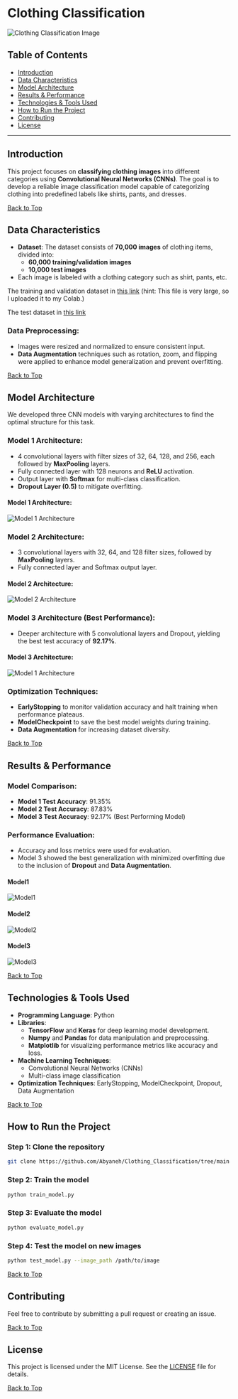 # Clothing Classification

![Clothing Classification Image](https://github.com/Abyaneh/Clothing_Classification/blob/main/photos/Clothing%20Classification%20Image.png)

## Table of Contents
- [Introduction](#introduction)
- [Data Characteristics](#data-characteristics)
- [Model Architecture](#model-architecture)
- [Results & Performance](#results--performance)
- [Technologies & Tools Used](#technologies--tools-used)
- [How to Run the Project](#how-to-run-the-project)
- [Contributing](#contributing)
- [License](#license)

---

## Introduction

This project focuses on **classifying clothing images** into different categories using **Convolutional Neural Networks (CNNs)**. The goal is to develop a reliable image classification model capable of categorizing clothing into predefined labels like shirts, pants, and dresses.

[Back to Top](#table-of-contents)
## Data Characteristics

- **Dataset**: The dataset consists of **70,000 images** of clothing items, divided into:
  - **60,000 training/validation images**
  - **10,000 test images**
- Each image is labeled with a clothing category such as shirt, pants, etc.
  
The training and validation dataset in [this link](https://drive.google.com/file/d/1XaRAL2GD6z3uL-WxaFBQYLhfwx1M7aqv/view?usp=drive_link) (hint: This file is very large, so I uploaded it to my Colab.)

The test dataset in [this link](https://github.com/Abyaneh/Clothing_Classification/blob/main/Code/test_data.csv)

### Data Preprocessing:
- Images were resized and normalized to ensure consistent input.
- **Data Augmentation** techniques such as rotation, zoom, and flipping were applied to enhance model generalization and prevent overfitting.

[Back to Top](#table-of-contents)
## Model Architecture

We developed three CNN models with varying architectures to find the optimal structure for this task.

### Model 1 Architecture:
- 4 convolutional layers with filter sizes of 32, 64, 128, and 256, each followed by **MaxPooling** layers.
- Fully connected layer with 128 neurons and **ReLU** activation.
- Output layer with **Softmax** for multi-class classification.
- **Dropout Layer (0.5)** to mitigate overfitting.

#### Model 1 Architecture:

![Model 1 Architecture](https://github.com/Abyaneh/Clothing_Classification/blob/main/photos/Model%201%20Architecture.jpg)

### Model 2 Architecture:
- 3 convolutional layers with 32, 64, and 128 filter sizes, followed by **MaxPooling** layers.
- Fully connected layer and Softmax output layer.

#### Model 2 Architecture:
![Model 2 Architecture](https://github.com/Abyaneh/Clothing_Classification/blob/main/photos/Model%202%20Architecture.jpg)

### Model 3 Architecture (Best Performance):
- Deeper architecture with 5 convolutional layers and Dropout, yielding the best test accuracy of **92.17%**.

#### Model 3 Architecture:
![Model 1 Architecture](https://github.com/Abyaneh/Clothing_Classification/blob/main/photos/Model%203%20Architechture.jpg)

### Optimization Techniques:
- **EarlyStopping** to monitor validation accuracy and halt training when performance plateaus.
- **ModelCheckpoint** to save the best model weights during training.
- **Data Augmentation** for increasing dataset diversity.

[Back to Top](#table-of-contents)
## Results & Performance

### Model Comparison:
- **Model 1 Test Accuracy**: 91.35%
- **Model 2 Test Accuracy**: 87.83%
- **Model 3 Test Accuracy**: 92.17% (Best Performing Model)

### Performance Evaluation:
- Accuracy and loss metrics were used for evaluation.
- Model 3 showed the best generalization with minimized overfitting due to the inclusion of **Dropout** and **Data Augmentation**.

#### Model1
![Model1](https://github.com/Abyaneh/Clothing_Classification/blob/main/photos/Epoch-Accuracy_and_Epoch_Loss_Chart_10epochs_model1.png)

#### Model2
![Model2](https://github.com/Abyaneh/Clothing_Classification/blob/main/photos/Epoch-Accuracy_and_Epoch_Loss_Chart_10epochs_model2.png)

#### Model3
![Model3](https://github.com/Abyaneh/Clothing_Classification/blob/main/photos/Epoch-Accuracy_and_Epoch_Loss_Chart_10epochs_model3.png)

[Back to Top](#table-of-contents)
## Technologies & Tools Used

- **Programming Language**: Python
- **Libraries**: 
  - **TensorFlow** and **Keras** for deep learning model development.
  - **Numpy** and **Pandas** for data manipulation and preprocessing.
  - **Matplotlib** for visualizing performance metrics like accuracy and loss.
- **Machine Learning Techniques**: 
  - Convolutional Neural Networks (CNNs)
  - Multi-class image classification
- **Optimization Techniques**: EarlyStopping, ModelCheckpoint, Dropout, Data Augmentation

[Back to Top](#table-of-contents)
## How to Run the Project

### Step 1: Clone the repository
```bash
git clone https://github.com/Abyaneh/Clothing_Classification/tree/main
```

### Step 2: Train the model
```bash
python train_model.py
```

### Step 3: Evaluate the model
```bash
python evaluate_model.py
```

### Step 4: Test the model on new images
```bash
python test_model.py --image_path /path/to/image
```

[Back to Top](#table-of-contents)
## Contributing

Feel free to contribute by submitting a pull request or creating an issue.

[Back to Top](#table-of-contents)
## License

This project is licensed under the MIT License. See the [LICENSE](LICENSE) file for details.

[Back to Top](#table-of-contents)
